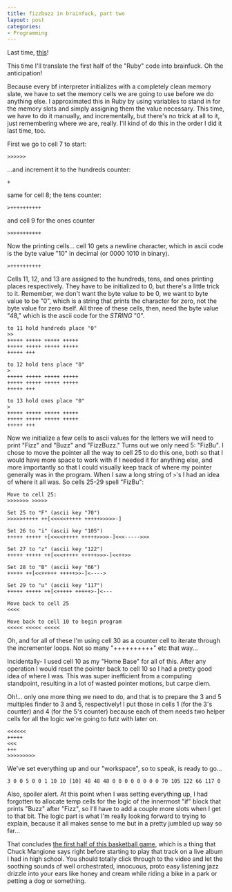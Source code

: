 ```yaml
---
title: fizzbuzz in brainfuck, part two
layout: post
categories:
- Programming
---
```


Last time, <a title="fizzbuzz in brainfuck, part one" href="/2013/09/fizzbuzz-in-brainfuck-part-one.html">this</a>!

This time I'll translate the first half of the "Ruby" code into brainfuck. Oh the anticipation!

Because every bf interpreter initializes with a completely clean memory slate, we have to set the memory cells we are going to use before we do anything else. I approximated this in Ruby by using variables to stand in for the memory slots and simply assigning them the value necessary. This time, we have to do it manually, and incrementally, but there's no trick at all to it, just remembering where we are, really. I'll kind of do this in the order I did it last time, too.

First we go to cell 7 to start:

```
>>>>>>
```

...and increment it to the hundreds counter:

```
+
```

same for cell 8; the tens counter:

```
>++++++++++
```

and cell 9 for the ones counter

```
>++++++++++
```

Now the printing cells... cell 10 gets a newline character, which in ascii code is the byte value "10" in decimal (or 0000 1010 in binary).

```
>++++++++++
```

Cells 11, 12, and 13 are assigned to the hundreds, tens, and ones printing places respectively. They have to be initialized to 0, but there's a little trick to it. Remember, we don't want the byte value to be 0, we want to byte value to be "0", which is a string that prints the character for zero, not the byte value for zero itself. All three of these cells, then, need the byte value "48," which is the ascii code for the _STRING_ "0".

```
to 11 hold hundreds place "0"
>>
+++++ +++++ +++++ +++++
+++++ +++++ +++++ +++++
+++++ +++

to 12 hold tens place "0"
>
+++++ +++++ +++++ +++++
+++++ +++++ +++++ +++++
+++++ +++

to 13 hold ones place "0"
>
+++++ +++++ +++++ +++++
+++++ +++++ +++++ +++++
+++++ +++
```

Now we initialize a few cells to ascii values for the letters we will need to print "Fizz" and "Buzz" and "FizzBuzz." Turns out we only need 5: "FizBu". I chose to move the pointer all the way to cell 25 to do this one, both so that I would have more space to work with if I needed it for anything else, and more importantly so that I could visually keep track of where my pointer generally was in the program. When I saw a long string of `>`'s I had an idea of where it all was. So cells 25-29 spell "FizBu":


```
Move to cell 25:
>>>>>>> >>>>>

Set 25 to "F" (ascii key "70")
>>>>>+++++ ++[<<<<<+++++ +++++>>>>>-]

Set 26 to "i" (ascii key "105")
+++++ +++++ +[<<<<+++++ +++++>>>>-]<<<----->>>

Set 27 to "z" (ascii key "122")
+++++ +++++ ++[<<<+++++ +++++>>>-]<<++>>

Set 28 to "B" (ascii key "66")
+++++ ++[<<+++++ +++++>>-]<---->

Set 29 to "u" (ascii key "117")
+++++ +++++ ++[<+++++ +++++>-]<---

Move back to cell 25
<<<<

Move back to cell 10 to begin program
<<<<< <<<<< <<<<<
```

Oh, and for all of these I'm using cell 30 as a counter cell to iterate through the incrementer loops. Not so many "++++++++++" etc that way...

Incidentally- I used cell 10 as my "Home Base" for all of this. After any operation I would reset the pointer back to cell 10 so I had a pretty good idea of where I was. This was super inefficient from a computing standpoint, resulting in a lot of wasted pointer motions, but carpe diem.

Oh!... only one more thing we need to do, and that is to prepare the 3 and 5 multiples finder to 3 and 5, respectively! I put those in cells 1 (for the 3's counter) and 4 (for the 5's counter) because each of them needs two helper cells for all the logic we're going to futz with later on.

```
<<<<<<
+++++
<<<
+++
>>>>>>>>>
```

We've set everything up and our "workspace", so to speak, is ready to go...

```
3 0 0 5 0 0 1 10 10 [10] 48 48 48 0 0 0 0 0 0 0 0 70 105 122 66 117 0
```

Also, spoiler alert. At this point when I was setting everything up, I had forgotten to allocate temp cells for the logic of the innermost "if" block that prints "Buzz" after "Fizz", so I'll have to add a couple more slots when I get to that bit. The logic part is what I'm really looking forward to trying to explain, because it all makes sense to me but in a pretty jumbled up way so far...

That concludes <a href="http://www.youtube.com/watch?v=QIL-nwJfGgg" target="_blank">the first half of this basketball game</a>, which is a thing that Chuck Mangione says right before starting to play that track on a live album I had in high school. You should totally click through to the video and let the soothing sounds of well orchestrated, innocuous, proto easy listening jazz drizzle into your ears like honey and cream while riding a bike in a park or petting a dog or something.
